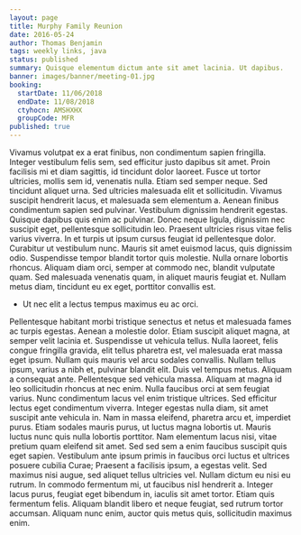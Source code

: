 ```yaml
---
layout: page
title: Murphy Family Reunion
date: 2016-05-24
author: Thomas Benjamin
tags: weekly links, java
status: published
summary: Quisque elementum dictum ante sit amet lacinia. Ut dapibus.
banner: images/banner/meeting-01.jpg
booking:
  startDate: 11/06/2018
  endDate: 11/08/2018
  ctyhocn: AMSHXHX
  groupCode: MFR
published: true
---
```

Vivamus volutpat ex a erat finibus, non condimentum sapien fringilla. Integer vestibulum felis sem, sed efficitur justo dapibus sit amet. Proin facilisis mi et diam sagittis, id tincidunt dolor laoreet. Fusce ut tortor ultricies, mollis sem id, venenatis nulla. Etiam sed semper neque. Sed tincidunt aliquet urna. Sed ultricies malesuada elit et sollicitudin. Vivamus suscipit hendrerit lacus, et malesuada sem elementum a.
Aenean finibus condimentum sapien sed pulvinar. Vestibulum dignissim hendrerit egestas. Quisque dapibus quis enim ac pulvinar. Donec neque ligula, dignissim nec suscipit eget, pellentesque sollicitudin leo. Praesent ultricies risus vitae felis varius viverra. In et turpis ut ipsum cursus feugiat id pellentesque dolor. Curabitur ut vestibulum nunc. Mauris sit amet euismod lacus, quis dignissim odio. Suspendisse tempor blandit tortor quis molestie. Nulla ornare lobortis rhoncus. Aliquam diam orci, semper at commodo nec, blandit vulputate quam. Sed malesuada venenatis quam, in aliquet mauris feugiat et. Nullam metus diam, tincidunt eu ex eget, porttitor convallis est.

* Ut nec elit a lectus tempus maximus eu ac orci.

Pellentesque habitant morbi tristique senectus et netus et malesuada fames ac turpis egestas. Aenean a molestie dolor. Etiam suscipit aliquet magna, at semper velit lacinia et. Suspendisse ut vehicula tellus. Nulla laoreet, felis congue fringilla gravida, elit tellus pharetra est, vel malesuada erat massa eget ipsum. Nullam quis mauris vel arcu sodales convallis. Nullam tellus ipsum, varius a nibh et, pulvinar blandit elit. Duis vel tempus metus. Aliquam a consequat ante. Pellentesque sed vehicula massa. Aliquam at magna id leo sollicitudin rhoncus at nec enim. Nulla faucibus orci at sem feugiat varius. Nunc condimentum lacus vel enim tristique ultrices.
Sed efficitur lectus eget condimentum viverra. Integer egestas nulla diam, sit amet suscipit ante vehicula in. Nam in massa eleifend, pharetra arcu et, imperdiet purus. Etiam sodales mauris purus, ut luctus magna lobortis ut. Mauris luctus nunc quis nulla lobortis porttitor. Nam elementum lacus nisi, vitae pretium quam eleifend sit amet. Sed sed sem a enim faucibus suscipit quis eget sapien. Vestibulum ante ipsum primis in faucibus orci luctus et ultrices posuere cubilia Curae; Praesent a facilisis ipsum, a egestas velit. Sed maximus nisi augue, sed aliquet tellus ultricies vel. Nullam dictum eu nisi eu rutrum. In commodo fermentum mi, ut faucibus nisl hendrerit a. Integer lacus purus, feugiat eget bibendum in, iaculis sit amet tortor. Etiam quis fermentum felis. Aliquam blandit libero et neque feugiat, sed rutrum tortor accumsan. Aliquam nunc enim, auctor quis metus quis, sollicitudin maximus enim.
